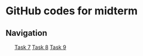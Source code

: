 <h1>GitHub codes for midterm</h1>
<h2>Navigation</h2>
<ol>
    <a href="https://github.com/Ozenkol/SystemDesign_Mid/tree/main/task7">Task 7</a>
    <a href="https://github.com/Ozenkol/SystemDesign_Mid/tree/main/task8">Task 8</a>
    <a href="https://github.com/Ozenkol/SystemDesign_Mid/tree/main/task9">Task 9</a>
<ol>